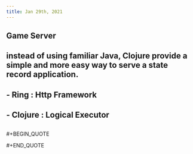 ```yaml
---
title: Jan 29th, 2021
---
```


## Game Server
## instead of using familiar Java, Clojure provide a simple and more easy way to serve a state record application.
## - Ring : Http Framework
## - Clojure : Logical Executor
##
#+BEGIN_QUOTE

#+END_QUOTE
